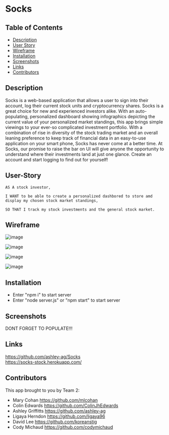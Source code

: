 # Socks

## Table of Contents
* [Description](#description)
* [User Story](#User-Story)
* [Wireframe](#wireframe)
* [Installation](#installation)
* [Screenshots](#screenshots)
* [Links](#links)
* [Contributors](#Contributors)

## Description

Socks is a web-based application that allows a user to sign into their account, log their current stock units and cryptocurrency shares. Socks is a great choice for new and experienced investors alike. With an auto-populating, personalized dashboard showing infographics depicting the current value of your personalized market standings, this app brings simple viewings to your ever-so complicated investment portfolio. With a combination of rise in diversity of the stock trading market and an overall leaning preference to keep track of financial data in an easy-to-use application on your smart phone, Socks has never come at a better time. At Socks, our promise to raise the bar on UI will give anyone the opportunity to understand where their investments land at just one glance. Create an account and start logging to find out for yourself!

## User-Story

    AS A stock investor,

    I WANT to be able to create a personalized dashbored to store amd display my chosen stock market standings,

    SO THAT I track my stock investments and the general stock market. 

## Wireframe

![image](https://user-images.githubusercontent.com/38632935/119918653-b9608780-bf1d-11eb-8be9-7788ec2572a8.png)

![image](https://user-images.githubusercontent.com/38632935/119918710-d6955600-bf1d-11eb-8e44-7778c87ee9d3.png)

![image](https://user-images.githubusercontent.com/38632935/119918813-ff1d5000-bf1d-11eb-88e0-b089e0a96ece.png)

![image](https://user-images.githubusercontent.com/38632935/119918862-12c8b680-bf1e-11eb-98c3-85428fbd9a67.png)


## Installation

* Enter "npm i" to start server
* Enter "node server.js" or "npm start" to start server


## Screenshots



DONT FORGET TO POPULATE!!!



## Links

https://github.com/ashley-ag/Socks<br>
https://socks-stock.herokuapp.com/


## Contributors


This app brought to you by Team 2:
* Mary Cohan https://github.com/mlcohan
* Colin Edwards https://github.com/ColinJhEdwards
* Ashley Griffitts https://github.com/ashley-ag
* Ligaya Herndon https://github.com/ligaya96
* David Lee https://github.com/koreanstig
* Cody Michaud https://github.com/codymichaud